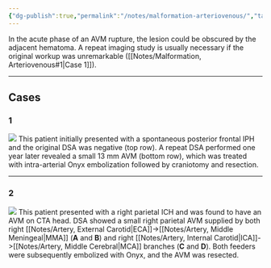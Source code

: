 ```yaml
---
{"dg-publish":true,"permalink":"/notes/malformation-arteriovenous/","tags":["DSA"],"created":"2023-10-11T21:14:56.112-07:00","updated":"2023-12-07T11:27:36.601-08:00"}
---
```



In the acute phase of an AVM rupture, the lesion could be obscured by the adjacent hematoma. A repeat imaging study is usually necessary if the original workup was unremarkable ([[Notes/Malformation, Arteriovenous#1\|Case 1]]).

---

## Cases

### 1

![](https://i.imgur.com/ETUXDfT.jpg)
This patient initially presented with a spontaneous posterior frontal IPH and the original DSA was negative (top row). A repeat DSA performed one year later revealed a small 13 mm AVM (bottom row), which was treated with intra-arterial Onyx embolization followed by craniotomy and resection.

---

### 2

![](https://i.imgur.com/m5q1kpa.jpg)
This patient presented with a right parietal ICH and was found to have an AVM on CTA head. DSA showed a small right parietal AVM supplied by both right [[Notes/Artery, External Carotid\|ECA]]->[[Notes/Artery, Middle Meningeal\|MMA]] (**A** and **B**) and right [[Notes/Artery, Internal Carotid\|ICA]]->[[Notes/Artery, Middle Cerebral\|MCA]] branches (**C** and **D**). Both feeders were subsequently embolized with Onyx, and the AVM was resected.